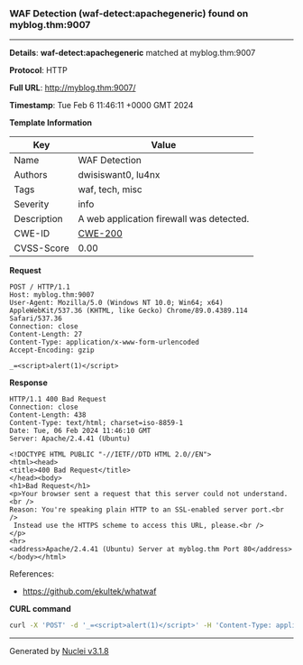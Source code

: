 ### WAF Detection (waf-detect:apachegeneric) found on myblog.thm:9007

----
**Details**: **waf-detect:apachegeneric** matched at myblog.thm:9007

**Protocol**: HTTP

**Full URL**: http://myblog.thm:9007/

**Timestamp**: Tue Feb 6 11:46:11 +0000 GMT 2024

**Template Information**

| Key | Value |
| --- | --- |
| Name | WAF Detection |
| Authors | dwisiswant0, lu4nx |
| Tags | waf, tech, misc |
| Severity | info |
| Description | A web application firewall was detected. |
| CWE-ID | [CWE-200](https://cwe.mitre.org/data/definitions/200.html) |
| CVSS-Score | 0.00 |

**Request**
```http
POST / HTTP/1.1
Host: myblog.thm:9007
User-Agent: Mozilla/5.0 (Windows NT 10.0; Win64; x64) AppleWebKit/537.36 (KHTML, like Gecko) Chrome/89.0.4389.114 Safari/537.36
Connection: close
Content-Length: 27
Content-Type: application/x-www-form-urlencoded
Accept-Encoding: gzip

_=<script>alert(1)</script>
```

**Response**
```http
HTTP/1.1 400 Bad Request
Connection: close
Content-Length: 438
Content-Type: text/html; charset=iso-8859-1
Date: Tue, 06 Feb 2024 11:46:10 GMT
Server: Apache/2.4.41 (Ubuntu)

<!DOCTYPE HTML PUBLIC "-//IETF//DTD HTML 2.0//EN">
<html><head>
<title>400 Bad Request</title>
</head><body>
<h1>Bad Request</h1>
<p>Your browser sent a request that this server could not understand.<br />
Reason: You're speaking plain HTTP to an SSL-enabled server port.<br />
 Instead use the HTTPS scheme to access this URL, please.<br />
</p>
<hr>
<address>Apache/2.4.41 (Ubuntu) Server at myblog.thm Port 80</address>
</body></html>

```

References: 
- https://github.com/ekultek/whatwaf

**CURL command**
```sh
curl -X 'POST' -d '_=<script>alert(1)</script>' -H 'Content-Type: application/x-www-form-urlencoded' -H 'Host: myblog.thm:9007' -H 'User-Agent: Mozilla/5.0 (Windows NT 10.0; Win64; x64) AppleWebKit/537.36 (KHTML, like Gecko) Chrome/89.0.4389.114 Safari/537.36' 'http://myblog.thm:9007/'
```

----

Generated by [Nuclei v3.1.8](https://github.com/projectdiscovery/nuclei)